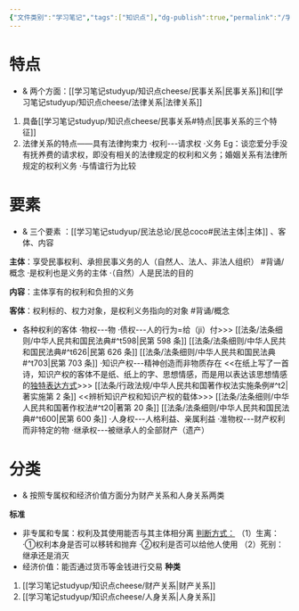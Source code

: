 ```yaml
---
{"文件类别":"学习笔记","tags":["知识点"],"dg-publish":true,"permalink":"/学习笔记studyup/知识点cheese/民事法律关系/","dgPassFrontmatter":true,"created":"2024-07-02T20:34:47.997+08:00","updated":"2024-09-30T11:32:08.872+08:00"}
---
```


# 特点
- & 两个方面：[[学习笔记studyup/知识点cheese/民事关系\|民事关系]]和[[学习笔记studyup/知识点cheese/法律关系\|法律关系]]
1. 具备[[学习笔记studyup/知识点cheese/民事关系#特点\|民事关系的三个特征]]
2. 法律关系的特点——具有法律拘束力
·权利---请求权
·义务
 Eg：谈恋爱分手没有抚养费的请求权，即没有相关的法律规定的权利和义务；婚姻关系有法律所规定的权利义务
 ·与情谊行为比较

# 要素
- & 三个要素 ：[[学习笔记studyup/民法总论/民总coco#民法主体\|主体]] 、客体、内容

**主体**：享受民事权利、承担民事义务的人（自然人、法人、非法人组织） #背诵/概念 
·是权利也是义务的主体 
·（自然）人是民法的目的

**内容**：主体享有的权利和负担的义务

**客体**：权利标的、权力对象，是权利义务指向的对象 #背诵/概念 
- 各种权利的客体
·物权---物
·债权---人的行为=给（ji）付>>> [[法条/法条细则/中华人民共和国民法典#^t598\|民第 598 条]] [[法条/法条细则/中华人民共和国民法典#^t626\|民第 626 条]] [[法条/法条细则/中华人民共和国民法典#^t703\|民第 703 条]]
·知识产权---精神创造而非物质存在
	<<在纸上写了一首诗，知识产权的客体不是纸、纸上的字、思想情感，而是用以表达该思想情感的<u>独特表达方式</u>>>> [[法条/行政法规/中华人民共和国著作权法实施条例#^t2\|著实施第 2 条]]
	<<辨析知识产权和知识产权的载体>>> [[法条/法条细则/中华人民共和国著作权法#^t20\|著第 20 条]] [[法条/法条细则/中华人民共和国民法典#^t600\|民第 600 条]]
·人身权---人格利益、亲属利益
·准物权---财产权利而非特定的物
·继承权---被继承人的全部财产（遗产）

# 分类
- & 按照专属权和经济价值方面分为财产关系和人身关系两类

**标准**
- 非专属和专属：权利及其使用能否与其主体相分离 
<u>判断方式：</u>
（1）生离：
·①权利本身是否可以移转和抛弃 
·②权利是否可以给他人使用 
（2）死别：继承还是消灭
- 经济价值：能否通过货币等金钱进行交易
**种类**
1. [[学习笔记studyup/知识点cheese/财产关系\|财产关系]]
2. [[学习笔记studyup/知识点cheese/人身关系\|人身关系]]

